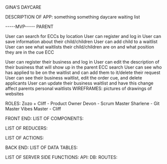 GINA'S DAYCARE

DESCRIPTION OF APP: something something daycare waiting list

-----MVP----- PARENT

User can search for ECCs by location
User can register and log in
User can save information about their child/children
User can add child to a waitlist
User can see what waitlists their child/children are on and what position they are in the cue
ECC

User can register their business and log in
User can edit the description of their business that will show up in the parent ECC search
User can see who has applied to be on the waitlist and can add them to it/delete their request
User can see their business waitlist, edit the order cue, and delete applicants
User can update their business waitlist and have this change affect parents personal waitlists
WIREFRAMES: pictures of drawings of websites

ROLES: Zozo + Cliff - Product Owner Devon - Scrum Master Sharlene - Git Master Vibes Master - Cliff

FRONT END: LIST OF COMPONENTS:

LIST OF REDUCERS:

LIST OF ACTIONS:

BACK END: LIST OF DATA TABLES:

LIST OF SERVER SIDE FUNCTIONS: API: DB: ROUTES:
